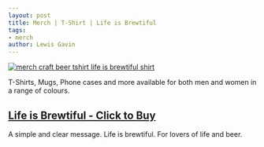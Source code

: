 ```yaml
---
layout: post
title: Merch | T-Shirt | Life is Brewtiful
tags:
- merch 
author: Lewis Gavin
---
```


[![merch craft beer tshirt life is brewtiful shirt](https://ih1.redbubble.net/image.729968668.2583/rco,womens_premium_t_shirt,womens,x1770,fafafa:ca443f4786,front-c,170,40,1000,1000-bg,f8f8f8.lite-3u3.jpg)](https://www.redbubble.com/people/lewisdgavin/works/36482583-life-is-brewtiful?asc=u&p=womens-premium-t-shirt#&gid=1&pid=1)

T-Shirts, Mugs, Phone cases and more available for both men and women in a range of colours.

## [Life is Brewtiful - Click to Buy](https://www.redbubble.com/people/lewisdgavin/works/36482583-life-is-brewtiful?asc=u&p=womens-premium-t-shirt#&gid=1&pid=1)

A simple and clear message. Life is brewtiful. For lovers of life and beer.